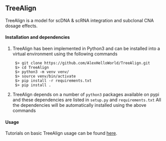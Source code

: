 TreeAlign 
--------

TreeAlign is a model for scDNA & scRNA integration and subclonal CNA dosage effects.

#### Installation and dependencies
1. TreeAlign has been implemented in Python3 and can be installed into a virtual environment using the following commands

        $> git clone https://github.com/AlexHelloWorld/TreeAlign.git
        $> cd TreeAlign
        $> python3 -m venv venv/
        $> source venv/bin/activate
        $> pip install -r requirements.txt
        $> pip install .
        

2. TreeAlign depends on a number of `python3` packages available on pypi and these dependencies are listed in `setup.py` and `requirements.txt`
All the dependencies will be automatically installed using the above commands

#### Usage

Tutorials on basic TreeAlign usage can be found [here](https://github.com/AlexHelloWorld/TreeAlign/tree/master/notebooks).



